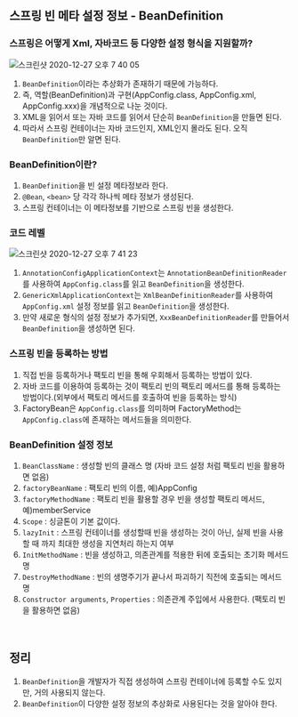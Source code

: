 ## 스프링 빈 메타 설정 정보 - BeanDefinition
### 스프링은 어떻게 Xml, 자바코드 등 다양한 설정 형식을 지원할까?  
![스크린샷 2020-12-27 오후 7 40 05](https://user-images.githubusercontent.com/44944031/103169196-f6482580-487c-11eb-84d8-ccc0ebc78c04.png)
1. `BeanDefinition`이라는 추상화가 존재하기 때문에 가능하다.
2. 즉, 역할(BeanDefinition)과 구현(AppConfig.class, AppConfig.xml, AppConfig.xxx)을 개념적으로 나눈 것이다. 
3. XML을 읽어서 또는 자바 코드를 읽어서 단순히 `BeanDefinition`을 만들면 된다.
4. 따라서 스프링 컨테이너는 자바 코드인지, XML인지 몰라도 된다. 오직 `BeanDefinition`만 알면 된다. 

### BeanDefinition이란? 
1. `BeanDefinition`을 빈 설정 메타정보라 한다.
2. `@Bean`, `<bean>` 당 각각 하나씩 메타 정보가 생성된다.
3. 스프링 컨테이너는 이 메타정보를 기반으로 스프링 빈을 생성한다. 

### 코드 레벨 
![스크린샷 2020-12-27 오후 7 41 23](https://user-images.githubusercontent.com/44944031/103169194-f47e6200-487c-11eb-97ad-be9550964809.png)
1. `AnnotationConfigApplicationContext`는 `AnnotationBeanDefinitionReader`를 사용하여 `AppConfig.class`를 읽고 `BeanDefinition`을 생성한다.
2. `GenericXmlApplicationContext`는 `XmlBeanDefinitionReader`를 사용하여 `AppConfig.xml` 설정 정보를 읽고 `BeanDefinition`을 생성한다. 
3. 만약 새로운 형식의 설정 정보가 추가되면, `XxxBeanDefinitionReader`를 만들어서 `BeanDefinition`을 생성하면 된다.

### 스프링 빈을 등록하는 방법
1. 직접 빈을 등록하거나 팩토리 빈을 통해 우회해서 등록하는 방법이 있다.
2. 자바 코드를 이용하여 등록하는 것이 팩토리 빈의 팩토리 메서드를 통해 등록하는 방법이다.(외부에서 팩토리 메서드를 호출하여 빈을 등록하는 방식)
3. FactoryBean은 `AppConfig.class`를 의미하며 FactoryMethod는 `AppConfig.class`에 존재하는 메서드들을 의미한다.

### BeanDefinition 설정 정보 
1. `BeanClassName` : 생성할 빈의 클래스 명 (자바 코드 설정 처럼 팩토리 빈을 활용하면 없음) 
2. `factoryBeanName` : 팩토리 빈의 이름, 예)AppConfig 
3. `factoryMethodName` : 팩토리 빈을 활용할 경우 빈을 생성할 팩토리 메서드, 예)memberService
4. `Scope` : 싱글톤이 기본 값이다.
5. `lazyInit` : 스프링 컨테이너를 생성할때 빈을 생성하는 것이 아닌, 실제 빈을 사용할 때 까지 최대한 생성을 지연처리 하는지 여부
6. `InitMethodName` : 빈을 생성하고, 의존관계를 적용한 뒤에 호출되는 초기화 메서드 명 
7. `DestroyMethodName` : 빈의 생명주기가 끝나서 파괴하기 직전에 호출되는 메서드 명
8. `Constructor arguments`, `Properties` : 의존관계 주입에서 사용한다. (팩토리 빈을 활용하면 없음)

<br/>

## 정리 
1. `BeanDefinition`을 개발자가 직접 생성하여 스프링 컨테이너에 등록할 수도 있지만, 거의 사용되지 않는다. 
2. `BeanDefinition`이 다양한 설정 정보의 추상화로 사용된다는 것을 알아야 한다.
